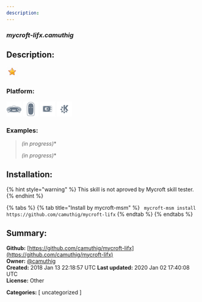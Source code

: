 ```yaml
---
description: 
---
```


### _mycroft-lifx.camuthig_  
## Description:  
  
  
![](../.gitbook/assets/star.png)  
  
### Platform:  
 ![Mark I](../.gitbook/assets/mark-1-icon.png)  ![Mark II](../.gitbook/assets/mark-2-icon.png)  ![Picroft](../.gitbook/assets/picroft-icon.png)  ![plasmoid](../.gitbook/assets/kde.png)   
### Examples:  
> *(in progress)**  
>   
> *(in progress)**  
>   
  
## Installation:  
{% hint style="warning" %}
This skill is not aproved by Mycroft skill tester.
{% endhint %}
    
{% tabs %}
{% tab title="Install by mycroft-msm" %}
``` mycroft-msm install https://github.com/camuthig/mycroft-lifx```
{% endtab %}
  {% endtabs %}
    
## Summary:  
**Github:** [https://github.com/camuthig/mycroft-lifx](https://github.com/camuthig/mycroft-lifx)  
**Owner:** [@camuthig](https://github.com/camuthig)  
**Created:** 2018 Jan 13 22:18:57 UTC  **Last updated:** 2020 Jan 02 17:40:08 UTC  
**License:** Other  
  
**Categories:** [ uncategorized ]   
